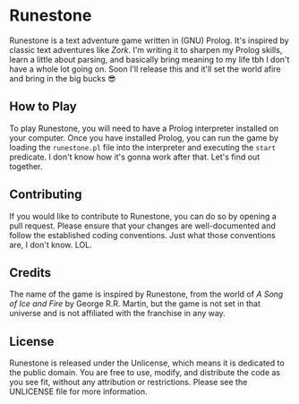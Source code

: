 # Runestone

Runestone is a text adventure game written in (GNU) Prolog.  It's inspired by classic text adventures like _Zork_.  I'm writing it to sharpen my Prolog skills, learn a little about parsing, and basically bring meaning to my life tbh I don't have a whole lot going on.  Soon I'll release this and it'll set the world afire and bring in the big bucks 😎

## How to Play

To play Runestone, you will need to have a Prolog interpreter installed on your computer. Once you have installed Prolog, you can run the game by loading the `runestone.pl` file into the interpreter and executing the `start` predicate.  I don't know how it's gonna work after that.  Let's find out together.

## Contributing

If you would like to contribute to Runestone, you can do so by opening a pull request. Please ensure that your changes are well-documented and follow the established coding conventions. Just what those conventions are, I don't know.  LOL.

## Credits

The name of the game is inspired by Runestone, from the world of _A Song of Ice and Fire_ by George R.R. Martin, but the game is not set in that universe and is not affiliated with the franchise in any way.

## License

Runestone is released under the Unlicense, which means it is dedicated to the public domain. You are free to use, modify, and distribute the code as you see fit, without any attribution or restrictions. Please see the UNLICENSE file for more information.
